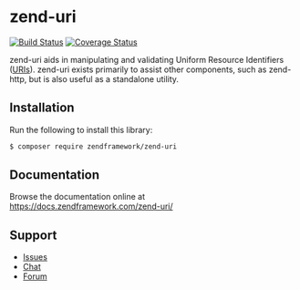 # zend-uri

[![Build Status](https://secure.travis-ci.org/zendframework/zend-uri.svg?branch=master)](https://secure.travis-ci.org/zendframework/zend-uri)
[![Coverage Status](https://coveralls.io/repos/github/zendframework/zend-uri/badge.svg?branch=master)](https://coveralls.io/github/zendframework/zend-uri?branch=master)

zend-uri aids in manipulating and validating Uniform Resource Identifiers
([URIs](http://www.ietf.org/rfc/rfc3986.txt)). zend-uri exists primarily to
assist other components, such as zend-http, but is also useful as a standalone
utility.

## Installation

Run the following to install this library:

```bash
$ composer require zendframework/zend-uri
```

## Documentation

Browse the documentation online at https://docs.zendframework.com/zend-uri/

## Support

* [Issues](https://github.com/zendframework/zend-uri/issues/)
* [Chat](https://zendframework-slack.herokuapp.com/)
* [Forum](https://discourse.zendframework.com/)
